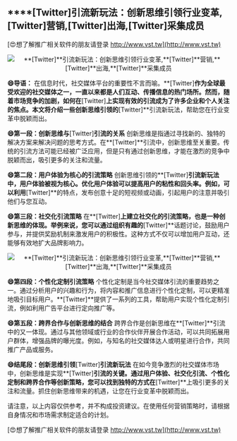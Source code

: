 ## ****[Twitter]**引流新玩法：创新思维引领行业变革,**[Twitter]**营销,**[Twitter]**出海,**[Twitter]**采集成员**

[😍想了解推广相关软件的朋友请登录 http://www.vst.tw](http://www.vst.tw)

 <center><img src="https://vst.tw/MP4/tuiguang/png/8.png" alt="**[Twitter]**引流新玩法：创新思维引领行业变革,**[Twitter]**营销,**[Twitter]**出海,**[Twitter]**采集成员"></center>

**😄导语：**
在信息时代，社交媒体平台的重要性不言而喻。**[Twitter]**作为全球最受欢迎的社交媒体之一，一直以来都是人们互动、传播信息的热门场所。然而，随着市场竞争的加剧，如何在**[Twitter]**上实现有效的引流成为了许多企业和个人关注的焦点。本文将介绍一些创新思维引领的**[Twitter]**引流新玩法，帮助您在行业变革中脱颖而出。

**😄第一段：创新思维与**[Twitter]**引流的关系**
创新思维是指通过寻找新的、独特的解决方案来解决问题的思考方式。在**[Twitter]**引流中，创新思维至关重要。传统的引流方法可能已经被广泛应用，但是只有通过创新思维，才能在激烈的竞争中脱颖而出，吸引更多的关注和流量。

**😄第二段：用户体验为核心的引流策略**
创新思维引领的**[Twitter]**引流新玩法中，用户体验被视为核心。优化用户体验可以提高用户的粘性和回头率。例如，可以利用**[Twitter]**的特点，发布创意十足的短视频或动画，引起用户的注意并吸引他们与您互动。

**😄第三段：社交化引流策略**
在**[Twitter]**上建立社交化的引流策略，也是一种创新思维的体现。举例来说，您可以通过组织有趣的**[Twitter]**话题讨论，鼓励用户参与，并提供奖励机制来激发用户的积极性。这种方式不仅可以增加用户互动，还能够有效地扩大品牌影响力。

 <center><img src="https://vst.tw/MP4/tuiguang/png/7.png" alt="**[Twitter]**引流新玩法：创新思维引领行业变革,**[Twitter]**营销,**[Twitter]**出海,**[Twitter]**采集成员"></center>

**😄第四段：个性化定制引流策略**
个性化定制是当今社交媒体引流的重要趋势之一。通过分析用户的兴趣和行为，将内容和推广信息进行个性化定制，可以更精准地吸引目标用户。**[Twitter]**提供了一系列的工具，帮助用户实现个性化定制引流，例如利用广告平台进行定向推广等。

**😄第五段：跨界合作与创新思维的结合**
跨界合作是创新思维在**[Twitter]**引流中的又一体现。通过与其他领域或行业的合作伙伴开展合作活动，可以共同拓展用户群体，增强品牌的曝光度。例如，与知名的社交媒体达人或明星进行合作，共同推广产品或服务。

**😄结尾段：创新思维引领**[Twitter]**引流新玩法**
在如今竞争激烈的社交媒体市场中，创新思维是实现**[Twitter]**引流的关键。通过用户体验、社交化引流、个性化定制和跨界合作等创新策略，您可以找到独特的方式在**[Twitter]**上吸引更多的关注和流量。抓住创新思维带来的机遇，让您在行业变革中脱颖而出。

请注意，以上内容仅供参考，并不构成投资建议。在使用任何营销策略时，请根据自身情况和市场需求制定适合的计划。

[😍想了解推广相关软件的朋友请登录 http://www.vst.tw](http://www.vst.tw)



